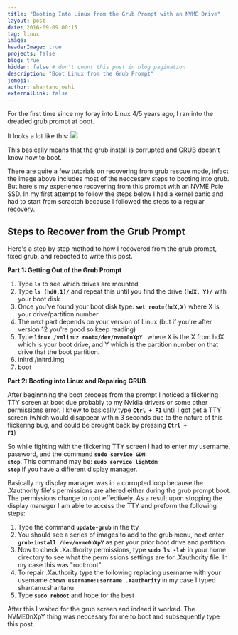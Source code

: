 ```yaml
---
title: "Booting Into Linux from the Grub Prompt with an NVME Drive"
layout: post
date: 2016-09-09 00:15
tag: linux
image: 
headerImage: true
projects: false
blog: true
hidden: false # don't count this post in blog pagination
description: "Boot Linux from the Grub Prompt"
jemoji: 
author: shantanujoshi
externalLink: false
---
```


For the first time since my foray into Linux 4/5 years ago, I ran into the dreaded grub prompt at boot.

It looks a lot like this:
<img src="https://terminalinflection.com/wordpress/wp-content/uploads/2012/10/GRUB-Ubuntu.png">

This basically means that the grub install is corrupted and GRUB doesn't know how to boot.

There are quite a few tutorials on recovering from grub rescue mode, infact the image above includes most of the neccesary steps to booting into grub. But here's my experience recovering from this prompt with an NVME Pcie SSD. In my first attempt to follow the steps below I had a kernel panic and had to start from scractch because I followed the steps to a regular recovery.

<h2 id="heading2"> Steps to Recover from the Grub Prompt </h2>
Here's a step by step method to how I recovered from the grub prompt, fixed grub, and rebooted to write this post.

<strong>Part 1: Getting Out of the Grub Prompt</strong>

<ol>
<li>Type <strong><code><span class="evidence">ls</span></code></strong> to see which drives are mounted</li>
<li>Type <strong><code><span class="evidence">ls (hd0,1)/</span></code></strong> and repeat this until you find the drive <strong><code><span class="evidence">(hdX, Y)/</span></code></strong> with your boot disk </li>
<li>Once you've found your boot disk type: <strong><code><span class="evidence">set root=(hdX,X)</span></code></strong> where X is your drive/partition number </li>
<li>The next part depends on your version of Linux (but if you're after version 12 you're good so keep reading)</li>
<li>Type <strong><code><span class="evidence">linux /vmlinuz root=/dev/nvme0nXpY </span></code></strong> where X is the X from hdX which is your boot drive, and Y which is the partition number on that drive that the boot partition.</li>
<li>initrd /initrd.img</li>
<li>boot</li>
</ol>






<strong>Part 2: Booting into Linux and Repairing GRUB</strong>

After beginnning the boot process from the prompt I noticed a flickering TTY screen at boot due probably to my Nvidia drivers or some other permissions error. I knew to basically type <strong><code><span class="evidence">Ctrl + F1</span></code></strong> until I got get a TTY screen (which would disappear within 3 seconds due to the nature of this flickering bug, and could be brought back by pressing <strong><code><span class="evidence">Ctrl + F1</span></code></strong>) 

 

So while fighting with the flickering TTY screen I had to enter my username, password, and the command <strong><code><span class="evidence">sudo service GDM stop</span></code></strong>. This command may be: <strong><code><span class="evidence">sudo service lightdm stop</span></code></strong> if you have a different display manager.

Basically my display manager was in a corrupted loop because the .Xauthority file's permissions are altered either during the grub prompt boot. The permissions change to root effectively. As a result upon stopping the display manager I am able to access the TTY and preform the following steps:

<ol>
<li> Type the command <strong><code><span class="evidence">update-grub</span></code></strong> in the tty </li>
<li> You should see a series of images to add to the grub menu, next enter <strong><code><span class="evidence">grub-install /dev/nvme0nXpY</span></code></strong> as per your prior boot drive and partition</li>
<li> Now to check .Xauthority permissions, type <strong><code><span class="evidence">sudo ls -lah</span></code></strong> in your home directory to see what the permissions settings are for .Xauthority file. In my case this was "root:root"</li>
<li> To repair .Xauthority type the following replacing username with your username <strong><code><span class="evidence">chown username:username .Xauthority</span></code></strong> in my case I typed shantanu:shantanu </li>
<li> Type <strong><code><span class="evidence">sudo reboot</span></code></strong> and hope for the best </li>
</ol>

After this I waited for the grub screen and indeed it worked. The NVME0nXpY thing was neccesary for me to boot and subsequently type this post.